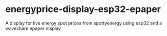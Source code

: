 # energyprice-display-esp32-epaper
A display for live energy spot prices from spottyenergy using esp32 and a waveshare epaper display
